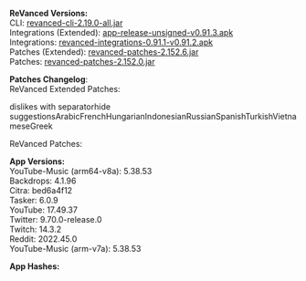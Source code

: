 **ReVanced Versions:**  
CLI: [revanced-cli-2.19.0-all.jar](https://github.com/revanced/revanced-cli/releases/tag/v2.19.0)  
Integrations (Extended): [app-release-unsigned-v0.91.3.apk](https://github.com/inotia00/revanced-integrations/releases/tag/v0.91.3)  
Integrations: [revanced-integrations-0.91.1-v0.91.2.apk](https://github.com/revanced/revanced-integrations/releases/tag/v0.91.2)  
Patches (Extended): [revanced-patches-2.152.6.jar](https://github.com/inotia00/revanced-patches/releases/tag/v2.152.6)  
Patches: [revanced-patches-2.152.0.jar](https://github.com/revanced/revanced-patches/releases/tag/v2.152.0)  

**Patches Changelog**:   
ReVanced Extended Patches:  

dislikes with separatorhide suggestionsArabicFrenchHungarianIndonesianRussianSpanishTurkishVietnameseGreek
  
ReVanced Patches:   


  
**App Versions:**  
YouTube-Music (arm64-v8a): 5.38.53  
Backdrops: 4.1.96  
Citra: bed6a4f12  
Tasker: 6.0.9  
YouTube: 17.49.37  
Twitter: 9.70.0-release.0  
Twitch: 14.3.2  
Reddit: 2022.45.0  
YouTube-Music (arm-v7a): 5.38.53  

**App Hashes:**  
  
